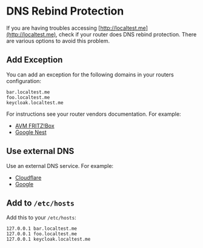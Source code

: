 # DNS Rebind Protection

If you are having troubles accessing [http://localtest.me](http://localtest.me), check if your router does DNS rebind
protection. There are various options to avoid this problem.

## Add Exception

You can add an exception for the following domains in your routers configuration:
```
bar.localtest.me
foo.localtest.me
keycloak.localtest.me
```

For instructions see your router vendors documentation. For example:
* [AVM FRITZ!Box](https://en.avm.de/service/knowledge-base/dok/FRITZ-Box-6660-Cable/3565_FRITZ-Box-reports-Your-FRITZ-Box-s-DNS-rebind-protection-rejected-your-query-for-reasons-of-security/)
* [Google Nest](https://support.google.com/googlenest/answer/9144137)

## Use external DNS

Use an external DNS service. For example:

* [Cloudflare](https://1.1.1.1)
* [Google](https://developers.google.com/speed/public-dns/docs/using)

## Add to `/etc/hosts`

Add this to your `/etc/hosts`:

```
127.0.0.1 bar.localtest.me
127.0.0.1 foo.localtest.me
127.0.0.1 keycloak.localtest.me
```

